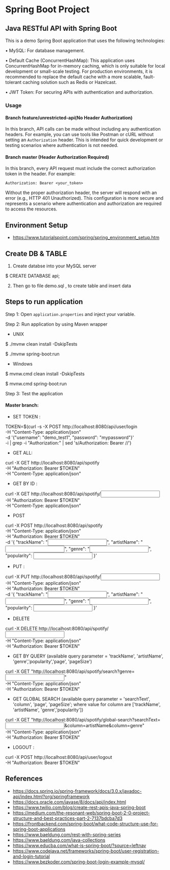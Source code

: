 
# Spring Boot Project

## Java RESTful API with Spring Boot

This is a demo Spring Boot application that uses the following technologies:

•	MySQL: For database management.

•	Default Cache (ConcurrentHashMap): This application uses ConcurrentHashMap for in-memory caching, which is only suitable for local development or small-scale testing. For production environments, it is recommended to replace the default cache with a more scalable, fault-tolerant caching solution such as Redis or Hazelcast.

•	JWT Token: For securing APIs with authentication and authorization.

### Usage

#### Branch feature/unrestricted-api(No Header Authorization)
In this branch, API calls can be made without including any authentication headers. For example, you can use tools like Postman or cURL without setting an `Authorization` header. This is intended for quick development or testing scenarios where authentication is not needed.

#### Branch master (Header Authorization Required)
In this branch, every API request must include the correct authorization token in the header. For example:

```
Authorization: Bearer <your_token>
```

Without the proper authorization header, the server will respond with an error (e.g., HTTP 401 Unauthorized). This configuration is more secure and represents a scenario where authentication and authorization are required to access the resources.

## Environment Setup

* https://www.tutorialspoint.com/spring/spring_environment_setup.htm

## Create DB & TABLE

1. Create databse into your MySQL server

$ CREATE DATABASE api; 

2. Then go to file demo.sql , to create table and insert data

## Steps to run application

Step 1: Open `application.properties` and inject your variable.

Step 2: Run application by using Maven wrapper

- UNIX

$ ./mvnw clean install -DskipTests

$ ./mvnw spring-boot:run

- Windows

$ mvnw.cmd clean install -DskipTests

$ mvnw.cmd spring-boot:run


Step 3: Test the application

#### Master branch:

- SET TOKEN :

TOKEN=$(curl -s -X POST http://localhost:8080/api/user/login \
-H "Content-Type: application/json" \
-d '{"username": "demo_test1", "password": "mypassword"}' \
-i | grep -i "Authorization:" | sed 's/Authorization: Bearer //')

- GET ALL: 

curl -X GET http://localhost:8080/api/spotify \
-H "Authorization: Bearer $TOKEN" \
-H "Content-Type: application/json"

- GET BY ID :

curl -X GET http://localhost:8080/api/spotify/<input id> \
-H "Authorization: Bearer $TOKEN" \
-H "Content-Type: application/json"

- POST

curl -X POST http://localhost:8080/api/spotify \
-H "Content-Type: application/json" \
-H "Authorization: Bearer $TOKEN" \
-d '{
"trackName": "<input string>",
"artistName": "<input string>",
"genre": "<input string>",
"popularity": <input number>
}'

- PUT :

curl -X PUT http://localhost:8080/api/spotify/<input id> \
  -H "Content-Type: application/json" \
  -H "Authorization: Bearer $TOKEN" \
  -d '{
        "trackName": "<input string>",
        "artistName": "<input string>",
        "genre": "<input string>",
        "popularity": <input number>
      }'

- DELETE

curl -X DELETE http://localhost:8080/api/spotify/<input id>\
  -H "Content-Type: application/json" \
  -H "Authorization: Bearer $TOKEN" 

- GET BY QUERY (available query parameter = 'trackName', 'artistName', 'genre','popularity','page', 'pageSize')

curl -X GET "http://localhost:8080/api/spotify/search?genre=<input string>"\
  -H "Content-Type: application/json" \
  -H "Authorization: Bearer $TOKEN"


- GET GLOBAL SEARCH (available query parameter = 'searchText', 'column', 'page', 'pageSize'; where value for column are ['trackName', 'artistName', 'genre','popularity'])

curl -X GET "http://localhost:8080/api/spotify/global-search?searchText=<input string>&column=artistName&column=genre"\
  -H "Content-Type: application/json" \
  -H "Authorization: Bearer $TOKEN" 

- LOGOUT :

curl -X POST http://localhost:8080/api/user/logout \
-H "Authorization: Bearer $TOKEN"

## References
* https://docs.spring.io/spring-framework/docs/3.0.x/javadoc-api/index.html?org/springframework
* https://docs.oracle.com/javase/8/docs/api/index.html
* https://www.twilio.com/blog/create-rest-apis-java-spring-boot
* https://medium.com/the-resonant-web/spring-boot-2-0-project-structure-and-best-practices-part-2-7137bdcba7d3
* https://frontbackend.com/spring-boot/what-code-structure-use-for-spring-boot-applications
* https://www.baeldung.com/rest-with-spring-series
* https://www.baeldung.com/java-collections
* https://www.educba.com/what-is-spring-boot/?source=leftnav
* https://www.codejava.net/frameworks/spring-boot/user-registration-and-login-tutorial
* https://www.bezkoder.com/spring-boot-login-example-mysql/

